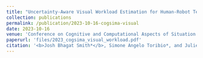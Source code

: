 ```yaml
---
title: "Uncertainty-Aware Visual Workload Estimation for Human-Robot Teams"
collection: publications
permalink: /publication/2023-10-16-cogsima-visual
date: 2023-10-16
venue: 'Conference on Cognitive and Computational Aspects of Situation Management (CogSIMA)'
paperurl: 'files/2023_cogsima_visual_workload.pdf'
citation: '<b>Josh Bhagat Smith*</b>, Simone Angelo Toribio*, and Julie A. Adams. &quot;Uncertainty-Aware Visual Workload Estimation for Human-Robot Teams&quot; <i>Conference on Cognitive and Computational Aspects of Situation Management</i> Philadelpha, PA, USA, 2023, pp. 1-8'
---
```

